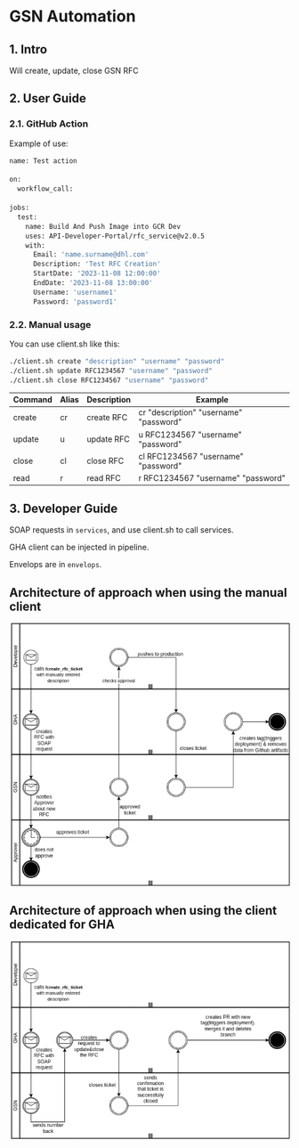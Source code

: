 # GSN Automation

## 1. Intro

Will create, update, close GSN RFC

## 2. User Guide

### 2.1. GitHub Action

Example of use:

```bash
name: Test action

on:
  workflow_call:

jobs:
  test:
    name: Build And Push Image into GCR Dev
    uses: API-Developer-Portal/rfc_service@v2.0.5
    with:
      Email: 'name.surname@dhl.com'
      Description: 'Test RFC Creation'
      StartDate: '2023-11-08 12:00:00'
      EndDate: '2023-11-08 13:00:00'
      Username: 'username1'
      Password: 'password1'
```

### 2.2. Manual usage
 
You can use client.sh like this:

```bash
./client.sh create "description" "username" "password"
./client.sh update RFC1234567 "username" "password"
./client.sh close RFC1234567 "username" "password"
```

| Command | Alias | Description | Example                                |
|---------|-------|-------------|----------------------------------------|
| create  | cr    | create RFC  | cr "description" "username" "password" |
| update  | u     | update RFC  | u RFC1234567 "username" "password"     |
| close   | cl    | close  RFC  | cl RFC1234567 "username" "password"    |
| read    | r     | read   RFC  | r  RFC1234567 "username" "password"    |

## 3. Developer Guide

SOAP requests in ```services```, and use client.sh to call services.


GHA client can be injected in pipeline.


Envelops are in ```envelops```.

## Architecture of approach when using the manual client

![Architecture](styles/rfcautomated.png)

## Architecture of approach when using the client dedicated for GHA

![Architecture](styles/rfcautomatedGHA.drawio.png)
